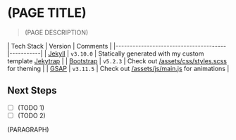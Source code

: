 # (PAGE TITLE)

> (PAGE DESCRIPTION)

| Tech Stack                            | Version   | Comments |
|---------------------------------------|-----------|
| [Jekyll](https://jekyllrb.com)        | `v3.10.0` | Statically generated with my custom template [Jekytrap](https://github.com/jingtianfeng/jekytrap) |
| [Bootstrap](https://getbootstrap.com) | `v5.2.3`  | Check out [/assets/css/styles.scss](/assets/css/styles.scss) for theming |
| [GSAP](https://greensock.com)         | `v3.11.5` | Check out [/assets/js/main.js](/assets/js/main.js) for animations |

## Next Steps

- [ ] (TODO 1)
- [ ] (TODO 2)

(PARAGRAPH)
